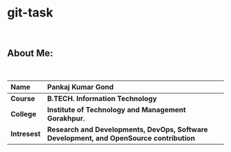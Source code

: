 # git-task
<br>

## About Me: 
<br>

<b>Name | <b> Pankaj Kumar Gond
:--|:--|
<b> Course | <b>  B.TECH. Information Technology
<b> College | <b>  Institute of Technology and Management Gorakhpur.
<b> Intresest | <b> Research and Developments, DevOps, Software Development, and OpenSource contribution
